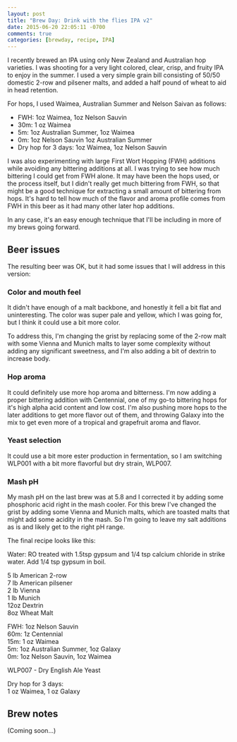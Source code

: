 ```yaml
---
layout: post
title: "Brew Day: Drink with the flies IPA v2"
date: 2015-06-20 22:05:11 -0700
comments: true
categories: [brewday, recipe, IPA]
---
```


I recently brewed an IPA using only New Zealand and Australian hop varieties. I
was shooting for a very light colored, clear, crisp, and fruity IPA to enjoy in
the summer. I used a very simple grain bill consisting of 50/50 domestic 2-row
and pilsener malts, and added a half pound of wheat to aid in head retention.

For hops, I used Waimea, Australian Summer and Nelson Saivan as follows:

<!--more-->

* FWH: 1oz Waimea, 1oz Nelson Sauvin
* 30m: 1 oz Waimea
* 5m: 1oz Australian Summer, 1oz Waimea
* 0m: 1oz Nelson Sauvin 1oz Australian Summer
* Dry hop for 3 days: 1oz Waimea, 1oz Nelson Sauvin

I was also experimenting with large First Wort Hopping (FWH) additions while
avoiding any bittering additions at all. I was trying to see how much bittering
I could get from FWH alone. It may have been the hops used, or the process
itself, but I didn't really get much bittering from FWH, so that might be a
good technique for extracting a small amount of bittering from hops. It's hard
to tell how much of the flavor and aroma profile comes from FWH in this beer as
it had many other later hop additions.

In any case, it's an easy enough technique that I'll be including in more of my
brews going forward.

## Beer issues

The resulting beer was OK, but it had some issues that I will address in this
version:

### Color and mouth feel

It didn't have enough of a malt backbone, and honestly it fell a bit flat and
uninteresting. The color was super pale and yellow, which I was going for, but
I think it could use a bit more color.

To address this, I'm changing the grist by replacing some of the 2-row malt
with some Vienna and Munich malts to layer some complexity without adding any
significant sweetness, and I'm also adding a bit of dextrin to increase body.

### Hop aroma

It could definitely use more hop aroma and bitterness. I'm now adding a proper
bittering addition with Centennial, one of my go-to bittering hops for it's
high alpha acid content and low cost. I'm also pushing more hops to the later
additions to get more flavor out of them, and throwing Galaxy into the mix
to get even more of a tropical and grapefruit aroma and flavor.

### Yeast selection

It could use a bit more ester production in fermentation, so I am switching
WLP001 with a bit more flavorful but dry strain, WLP007.

### Mash pH

My mash pH on the last brew was at 5.8 and I corrected it by adding some
phosphoric acid right in the mash cooler. For this brew I've changed the grist
by adding some Vienna and Munich malts, which are toasted malts that might add
some acidity in the mash. So I'm going to leave my salt additions as is and
likely get to the right pH range.

The final recipe looks like this:

Water: RO treated with 1.5tsp gypsum and 1/4 tsp calcium chloride in strike
water. Add 1/4 tsp gypsum in boil.

5 lb American 2-row<br>
7 lb American pilsener<br>
2 lb Vienna<br>
1 lb Munich<br>
12oz Dextrin<br>
8oz Wheat Malt

FWH: 1oz Nelson Sauvin<br>
60m: 1z Centennial<br>
15m: 1 oz Waimea<br>
5m: 1oz Australian Summer, 1oz Galaxy<br>
0m: 1oz Nelson Sauvin, 1oz Waimea

WLP007 - Dry English Ale Yeast

Dry hop for 3 days:<br>
1 oz Waimea, 1 oz Galaxy

## Brew notes

(Coming soon...)
